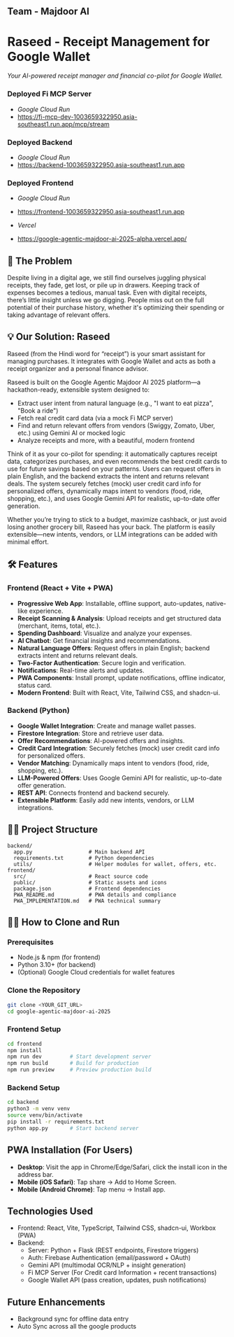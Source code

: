 ## Team - Majdoor AI

# Raseed - Receipt Management for Google Wallet

_Your AI-powered receipt manager and financial co-pilot for Google Wallet._

### Deployed Fi MCP Server 
- *Google Cloud Run*
- https://fi-mcp-dev-1003659322950.asia-southeast1.run.app/mcp/stream


### Deployed Backend
- *Google Cloud Run*
- https://backend-1003659322950.asia-southeast1.run.app

### Deployed Frontend
- *Google Cloud Run*
- https://frontend-1003659322950.asia-southeast1.run.app

- *Vercel*
- https://google-agentic-majdoor-ai-2025-alpha.vercel.app/

## 🚀 The Problem
Despite living in a digital age, we still find ourselves juggling physical receipts, they fade, get lost, or pile up in drawers. Keeping track of expenses becomes a tedious, manual task. Even with digital receipts, there’s little insight unless we go digging. People miss out on the full potential of their purchase history, whether it's optimizing their spending or taking advantage of relevant offers.

## 💡 Our Solution: Raseed
Raseed (from the Hindi word for “receipt”) is your smart assistant for managing purchases. It integrates with Google Wallet and acts as both a receipt organizer and a personal finance advisor.

Raseed is built on the Google Agentic Majdoor AI 2025 platform—a hackathon-ready, extensible system designed to:
- Extract user intent from natural language (e.g., "I want to eat pizza", "Book a ride")
- Fetch real credit card data (via a mock Fi MCP server)
- Find and return relevant offers from vendors (Swiggy, Zomato, Uber, etc.) using Gemini AI or mocked logic
- Analyze receipts and more, with a beautiful, modern frontend

Think of it as your co-pilot for spending: it automatically captures receipt data, categorizes purchases, and even recommends the best credit cards to use for future savings based on your patterns. Users can request offers in plain English, and the backend extracts the intent and returns relevant deals. The system securely fetches (mock) user credit card info for personalized offers, dynamically maps intent to vendors (food, ride, shopping, etc.), and uses Google Gemini API for realistic, up-to-date offer generation.

Whether you’re trying to stick to a budget, maximize cashback, or just avoid losing another grocery bill, Raseed has your back. The platform is easily extensible—new intents, vendors, or LLM integrations can be added with minimal effort.

## 🛠️ Features

### Frontend (React + Vite + PWA)
- **Progressive Web App**: Installable, offline support, auto-updates, native-like experience.
- **Receipt Scanning & Analysis**: Upload receipts and get structured data (merchant, items, total, etc.).
- **Spending Dashboard**: Visualize and analyze your expenses.
- **AI Chatbot**: Get financial insights and recommendations.
- **Natural Language Offers**: Request offers in plain English; backend extracts intent and returns relevant deals.
- **Two-Factor Authentication**: Secure login and verification.
- **Notifications**: Real-time alerts and updates.
- **PWA Components**: Install prompt, update notifications, offline indicator, status card.
- **Modern Frontend**: Built with React, Vite, Tailwind CSS, and shadcn-ui.

### Backend (Python)
- **Google Wallet Integration**: Create and manage wallet passes.
- **Firestore Integration**: Store and retrieve user data.
- **Offer Recommendations**: AI-powered offers and insights.
- **Credit Card Integration**: Securely fetches (mock) user credit card info for personalized offers.
- **Vendor Matching**: Dynamically maps intent to vendors (food, ride, shopping, etc.).
- **LLM-Powered Offers**: Uses Google Gemini API for realistic, up-to-date offer generation.
- **REST API**: Connects frontend and backend securely.
- **Extensible Platform**: Easily add new intents, vendors, or LLM integrations.

## 🏃‍♂️ Project Structure

```
backend/
  app.py                  # Main backend API
  requirements.txt        # Python dependencies
  utils/                  # Helper modules for wallet, offers, etc.
frontend/
  src/                    # React source code
  public/                 # Static assets and icons
  package.json            # Frontend dependencies
  PWA_README.md           # PWA details and compliance
  PWA_IMPLEMENTATION.md   # PWA technical summary
```

## 🏃‍♂️ How to Clone and Run

### Prerequisites
- Node.js & npm (for frontend)
- Python 3.10+ (for backend)
- (Optional) Google Cloud credentials for wallet features

### Clone the Repository

```sh
git clone <YOUR_GIT_URL>
cd google-agentic-majdoor-ai-2025
```

### Frontend Setup

```sh
cd frontend
npm install
npm run dev         # Start development server
npm run build       # Build for production
npm run preview     # Preview production build
```

### Backend Setup

```sh
cd backend
python3 -m venv venv
source venv/bin/activate
pip install -r requirements.txt
python app.py       # Start backend server
```

## PWA Installation (For Users)

- **Desktop**: Visit the app in Chrome/Edge/Safari, click the install icon in the address bar.
- **Mobile (iOS Safari)**: Tap share → Add to Home Screen.
- **Mobile (Android Chrome)**: Tap menu → Install app.

## Technologies Used

- Frontend: React, Vite, TypeScript, Tailwind CSS, shadcn-ui, Workbox (PWA)
- Backend:
    - Server: Python + Flask (REST endpoints, Firestore triggers)
    - Auth: Firebase Authentication (email/password + OAuth)
    - Gemini API (multimodal OCR/NLP + insight generation)
    - Fi MCP Server (For Credit card Information + recent transactions)
    - Google Wallet API (pass creation, updates, push notifications)

## Future Enhancements

- Background sync for offline data entry
- Auto Sync across all the google products
